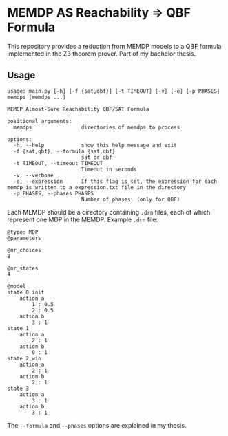 # MEMDP AS Reachability => QBF Formula
This repository provides a reduction from MEMDP models to a QBF formula implemented in the Z3 theorem prover. 
Part of my bachelor thesis. 

## Usage
```
usage: main.py [-h] [-f {sat,qbf}] [-t TIMEOUT] [-v] [-e] [-p PHASES] memdps [memdps ...]

MEMDP Almost-Sure Reachability QBF/SAT Formula

positional arguments:
  memdps                directories of memdps to process

options:
  -h, --help            show this help message and exit
  -f {sat,qbf}, --formula {sat,qbf}
                        sat or qbf
  -t TIMEOUT, --timeout TIMEOUT
                        Timeout in seconds
  -v, --verbose
  -e, --expression      If this flag is set, the expression for each memdp is written to a expression.txt file in the directory
  -p PHASES, --phases PHASES
                        Number of phases, (only for QBF)
```
Each MEMDP should be a directory containing `.drn` files, each of which represent one MDP in the MEMDP. 
Example `.drn` file:
```
@type: MDP
@parameters

@nr_choices
8

@nr_states
4

@model
state 0 init
    action a
        1 : 0.5
        2 : 0.5
    action b
        3 : 1
state 1
    action a
        2 : 1
    action b
        0 : 1
state 2 win
    action a
        2 : 1
    action b
        2 : 1
state 3
    action a
        3 : 1
    action b
        3 : 1
```

The `--formula` and `--phases` options are explained in my thesis. 
